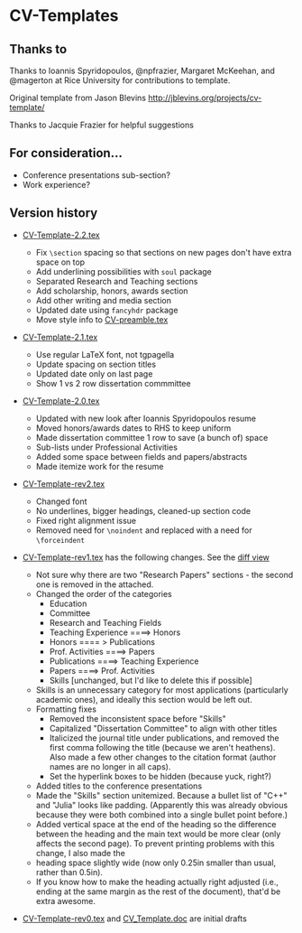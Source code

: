 # CV-Templates

## Thanks to

Thanks to Ioannis Spyridopoulos, @npfrazier, Margaret McKeehan, and @magerton at Rice University for contributions to template.

Original template from Jason Blevins <http://jblevins.org/projects/cv-template/>

Thanks to Jacquie Frazier for helpful suggestions

## For consideration...

- Conference presentations sub-section?
- Work experience?

## Version history

- [CV-Template-2.2.tex](CV-Template-2.2.pdf)
    * Fix `\section` spacing so that sections on new pages don't have extra space on top
    * Add underlining possibilities with `soul` package
    * Separated Research and Teaching sections
    * Add scholarship, honors, awards section
    * Add other writing and media section
    * Updated date using `fancyhdr` package
    * Move style info to [CV-preamble.tex](CV-preamble.tex)

- [CV-Template-2.1.tex](older-versions/CV-Template-2.1.pdf)
    * Use regular LaTeX font, not tgpagella
    * Update spacing on section titles
    * Updated date only on last page
    * Show 1 vs 2 row dissertation commmittee

- [CV-Template-2.0.tex](older-versions/CV-Template-2.0.pdf)
    * Updated with new look after Ioannis Spyridopoulos resume
    * Moved honors/awards dates to RHS to keep uniform
    * Made dissertation committee 1 row to save (a bunch of) space
    * Sub-lists under Professional Activities
    * Added some space between fields and papers/abstracts
    * Made itemize work for the resume

- [CV-Template-rev2.tex](older-versions/CV-Template-rev2.pdf) 
    * Changed font
    * No underlines, bigger headings, cleaned-up section code
    * Fixed right alignment issue
    * Removed need for `\noindent` and replaced with a need for `\forceindent`

- [CV-Template-rev1.tex](older-versions/CV-Template-rev1.pdf) has the following changes. See the [diff view](older-versions/CV-Template-rev1.diff.pdf)
    * Not sure why there are two "Research Papers" sections - the second one is removed in the attached.
    * Changed the order of the categories
        * Education 
        * Committee
        * Research and Teaching Fields
        * Teaching Experience ====> Honors
        * Honors ==== > Publications
        * Prof. Activities ====> Papers
        * Publications  ====> Teaching Experience
        * Papers  ====> Prof. Activities
        * Skills [unchanged, but I'd like to delete this if possible]
    * Skills is an unnecessary category for most applications (particularly academic ones), and ideally this section would be left out.
    * Formatting fixes
        * Removed the inconsistent space before "Skills"
        * Capitalized "Dissertation Committee" to align with other titles
        * Italicized the journal title under publications, and removed the first comma following the title (because we aren't heathens). Also made a few other changes to the citation format (author names are no longer in all caps). 
        * Set the hyperlink boxes to be hidden (because yuck, right?)
    * Added titles to the conference presentations
    * Made the "Skills" section unitemized. Because a bullet list of "C++" and "Julia" looks like padding. (Apparently this was already obvious because they were both combined into a single bullet point before.)
    * Added vertical space at the end of the heading so the difference between the heading and the main text would be more clear (only affects the second page). To prevent printing problems with this change, I also made the 
    * heading space slightly wide (now only 0.25in smaller than usual, rather than 0.5in).
    * If you know how to make the heading actually right adjusted (i.e., ending at the same margin as the rest of the document), that'd be extra awesome.

- [CV-Template-rev0.tex](older-versions/CV-Template-rev0.pdf) and [CV_Template.doc](older-versions/CV_Template.doc) are initial drafts


